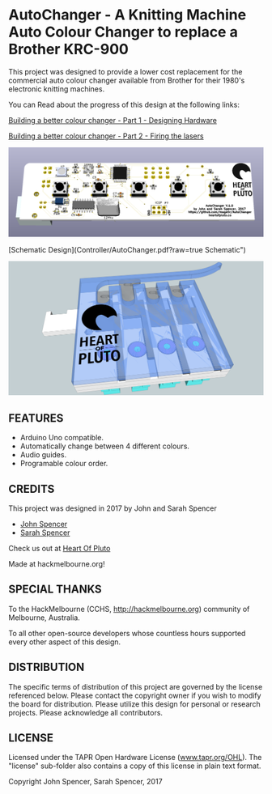 AutoChanger - A Knitting Machine Auto Colour Changer to replace a Brother KRC-900
=============

This project was designed to provide a lower cost replacement for the commercial auto colour changer available from Brother for their 1980's electronic knitting machines.

You can Read about the progress of this design at the following links:

[Building a better colour changer - Part 1 - Designing Hardware](http://heartofpluto.co/2017/04/25/building-a-better-colour-changer-part-1-designing-hardware/)

[Building a better colour changer - Part 2 - Firing the lasers](http://heartofpluto.co/2017/05/08/building-a-better-colour-changer-part-2-firing-the-lasers/)

![Circuit Board Render](Controller/AutoChanger.png?raw=true "Circuit")


[Schematic Design](Controller/AutoChanger.pdf?raw=true Schematic")


![Prototype Render](Hardware/changer.v.1.0.png?raw=true "Prototype")

FEATURES
--------

* Arduino Uno compatible.
* Automatically change between 4 different colours.
* Audio guides.
* Programable colour order.

CREDITS
------------

This project was designed in 2017 by John and Sarah Spencer
 - [John Spencer](https://github.com/mage0r)
 - [Sarah Spencer](https://github.com/chixor)

Check us out at [Heart Of Pluto](http://heartofpluto.co)

Made at hackmelbourne.org!

SPECIAL THANKS
------------

To the HackMelbourne (CCHS, http://hackmelbourne.org) community of Melbourne, Australia.

To all other open-source developers whose countless hours supported every other aspect of this design.

DISTRIBUTION
------------
The specific terms of distribution of this project are governed by the
license referenced below. Please contact the copyright owner if you wish to modify the board for distribution. Please utilize this design for personal or research projects. Please acknowledge all contributors.

LICENSE
-------
Licensed under the TAPR Open Hardware License (www.tapr.org/OHL).
The "license" sub-folder also contains a copy of this license in plain text format.

Copyright John Spencer, Sarah Spencer, 2017
